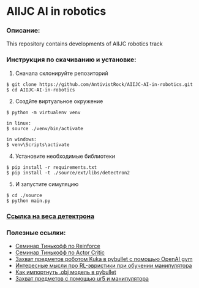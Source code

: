 # AIIJC AI in robotics
### Описание:
This repository contains developments of AIIJC robotics track

### Инструкция по скачиванию и установке:

1) Сначала склонируйте репозиторий
```console
$ git clone https://github.com/AntivistRock/AIIJC-AI-in-robotics.git
$ cd AIIJC-AI-in-robotics
```

2) Создйте виртуальное окружение
```console
$ python -m virtualenv venv

in linux:
$ source ./venv/bin/activate

in windows:
$ venv\Scripts\activate
```

4) Установите необходимые библиотеки
```console
$ pip install -r requirements.txt
$ pip install -t ./source/ext/libs/detectron2
```

5) И запустите симуляцию
```console
$ cd ./source
$ python main.py
```

### [Ссылка на веса детектрона](https://drive.google.com/file/d/1h6XcKuERQSBsLNzEocXr39RAgqsnKIqJ/view)

### Полезные ссылки:
* [Семинар Тинькофф по Reinforce](https://colab.research.google.com/drive/1U3-rixEJSEO7oNbjKVjFIEjVt0DiDiYs?usp=sharing)
* [Семинар Тинькофф по Actor Critic](https://colab.research.google.com/drive/1SFdsiSNGcisU51-28a2dZyO_k5g2PNKR?usp=sharing)
* [Захват предметов роботом Kuka в pybullet с помощью OpenAI gym](https://github.com/mahyaret/kuka_rl)
* [Интересные мысли про RL-эвристики при обучении манипулятора](https://hackernoon.com/using-reinforcement-learning-to-build-a-self-learning-grasping-robot-ld2m31w1)
* [Как импортнуть .obj модель в pybullet](https://towardsdatascience.com/simulate-images-for-ml-in-pybullet-the-quick-easy-way-859035b2c9dd)
* [Захват предметов с помощью ur5 и манипулятора](https://github.com/lzylucy/graspGripper)
